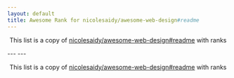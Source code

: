 ```yaml
---
layout: default
title: Awesome Rank for nicolesaidy/awesome-web-design#readme
---
```


<p align="center">
	This list is a copy of <a href="https://github.com/nicolesaidy/awesome-web-design#readme">nicolesaidy/awesome-web-design#readme</a> with ranks
</p>
---
---
<p align="center">
	This list is a copy of <a href="https://github.com/nicolesaidy/awesome-web-design#readme">nicolesaidy/awesome-web-design#readme</a> with ranks
</p>
